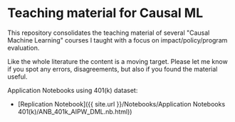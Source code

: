 # Teaching material for Causal ML
This repository consolidates the teaching material of several "Causal Machine Learning" courses I taught with a focus on impact/policy/program evaluation.

Like the whole literature the content is a moving target. Please let me know if you spot any errors, disagreements, but also if you found the material useful.

Application Notebooks using 401(k) dataset:

- [Replication Notebook]({{ site.url }}/Notebooks/Application Notebooks 401(k)/ANB_401k_AIPW_DML.nb.html))
